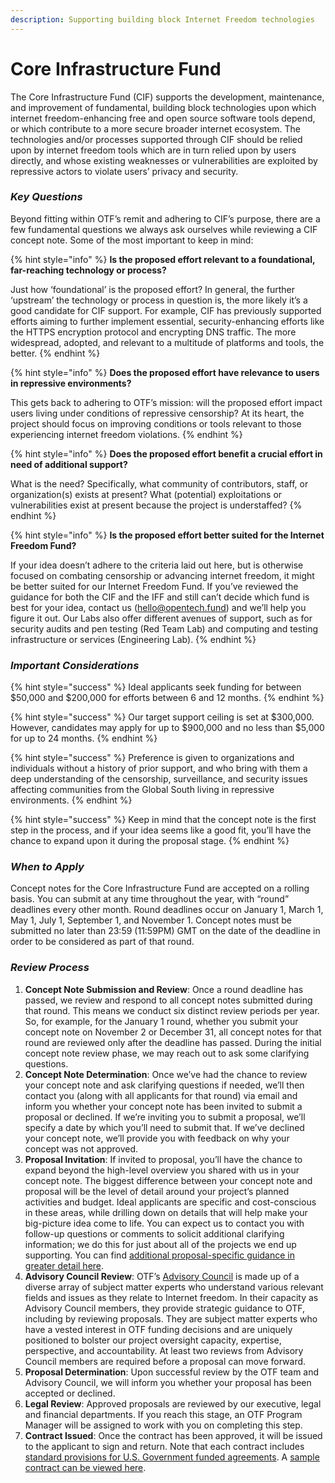 ```yaml
---
description: Supporting building block Internet Freedom technologies
---
```


# Core Infrastructure Fund

The Core Infrastructure Fund \(CIF\) supports the development, maintenance, and improvement of fundamental, building block technologies upon which internet freedom-enhancing free and open source software tools depend, or which contribute to a more secure broader internet ecosystem. The technologies and/or processes supported through CIF should be relied upon by internet freedom tools which are in turn relied upon by users directly, and whose existing weaknesses or vulnerabilities are exploited by repressive actors to violate users’ privacy and security.

### _Key Questions_

Beyond fitting within OTF’s remit and adhering to CIF’s purpose, there are a few fundamental questions we always ask ourselves while reviewing a CIF concept note. Some of the most important to keep in mind:

{% hint style="info" %}
**Is the proposed effort relevant to a foundational, far-reaching technology or process?**

Just how ‘foundational’ is the proposed effort? In general, the further ‘upstream’ the technology or process in question is, the more likely it’s a good candidate for CIF support. For example, CIF has previously supported efforts aiming to further implement essential, security-enhancing efforts like the HTTPS encryption protocol and encrypting DNS traffic. The more widespread, adopted, and relevant to a multitude of platforms and tools, the better.
{% endhint %}

{% hint style="info" %}
**Does the proposed effort have relevance to users in repressive environments?** 

This gets back to adhering to OTF’s mission: will the proposed effort impact users living under conditions of repressive censorship? At its heart, the project should focus on improving conditions or tools relevant to those experiencing internet freedom violations.
{% endhint %}

{% hint style="info" %}
**Does the proposed effort benefit a crucial effort in need of additional support?** 

What is the need? Specifically, what community of contributors, staff, or organization\(s\) exists at present? What \(potential\) exploitations or vulnerabilities exist at present because the project is understaffed?
{% endhint %}

{% hint style="info" %}
**Is the proposed effort better suited for the Internet Freedom Fund?** 

If your idea doesn’t adhere to the criteria laid out here, but is otherwise focused on combating censorship or advancing internet freedom, it might be better suited for our Internet Freedom Fund. If you’ve reviewed the guidance for both the CIF and the IFF and still can’t decide which fund is best for your idea, contact us \(hello@opentech.fund\) and we’ll help you figure it out. Our Labs also offer different avenues of support, such as for security audits and pen testing \(Red Team Lab\) and computing and testing infrastructure or services \(Engineering Lab\).
{% endhint %}

### _Important Considerations_

{% hint style="success" %}
Ideal applicants seek funding for between $50,000 and $200,000 for efforts between 6 and 12 months.
{% endhint %}

{% hint style="success" %}
Our target support ceiling is set at $300,000. However, candidates may apply for up to $900,000 and no less than $5,000 for up to 24 months.
{% endhint %}

{% hint style="success" %}
Preference is given to organizations and individuals without a history of prior support, and who bring with them a deep understanding of the censorship, surveillance, and security issues affecting communities from the Global South living in repressive environments.
{% endhint %}

{% hint style="success" %}
Keep in mind that the concept note is the first step in the process, and if your idea seems like a good fit, you’ll have the chance to expand upon it during the proposal stage.
{% endhint %}

### _When to Apply_

Concept notes for the Core Infrastructure Fund are accepted on a rolling basis. You can submit at any time throughout the year, with “round” deadlines every other month. Round deadlines occur on January 1, March 1, May 1, July 1, September 1, and November 1. Concept notes must be submitted no later than 23:59 \(11:59PM\) GMT on the date of the deadline in order to be considered as part of that round.

### _Review Process_

1. **Concept Note Submission and Review**: Once a round deadline has passed, we review and respond to all concept notes submitted during that round. This means we conduct six distinct review periods per year. So, for example, for the January 1 round, whether you submit your concept note on November 2 or December 31, all concept notes for that round are reviewed only after the deadline has passed. During the initial concept note review phase, we may reach out to ask some clarifying questions. 
2. **Concept Note Determination**: Once we’ve had the chance to review your concept note and ask clarifying questions if needed, we’ll then contact you \(along with all applicants for that round\) via email and inform you whether your concept note has been invited to submit a proposal or declined. If we’re inviting you to submit a proposal, we’ll specify a date by which you’ll need to submit that. If we’ve declined your concept note, we’ll provide you with feedback on why your concept was not approved. 
3. **Proposal Invitation**: If invited to proposal, you’ll have the chance to expand beyond the high-level overview you shared with us in your concept note. The biggest difference between your concept note and proposal will be the level of detail around your project’s planned activities and budget. Ideal applicants are specific and cost-conscious in these areas, while drilling down on details that will help make your big-picture idea come to life. You can expect us to contact you with follow-up questions or comments to solicit additional clarifying information; we do this for just about all of the projects we end up supporting. You can find [additional proposal-specific guidance in greater detail here](../appendix-ii-proposal-guide.md). 
4. **Advisory Council Review**: OTF’s [Advisory Council](https://www.opentech.fund/about/people/advisory-council) is made up of a diverse array of subject matter experts who understand various relevant fields and issues as they relate to Internet freedom. In their capacity as Advisory Council members, they provide strategic guidance to OTF, including by reviewing proposals. They are subject matter experts who have a vested interest in OTF funding decisions and are uniquely positioned to bolster our project oversight capacity, expertise, perspective, and accountability. At least two reviews from Advisory Council members are required before a proposal can move forward. 
5. **Proposal Determination**: Upon successful review by the OTF team and Advisory Council, we will inform you whether your proposal has been accepted or declined. 
6. **Legal Review**: Approved proposals are reviewed by our executive, legal and financial departments. If you reach this stage, an OTF Program Manager will be assigned to work with you on completing this step. 
7. **Contract Issued**: Once the contract has been approved, it will be issued to the applicant to sign and return. Note that each contract includes [standard provisions for U.S. Government funded agreements](https://www.opentech.fund/sites/default/files/page_attachment/usgprovisions.pdf). A [sample contract can be viewed here](https://www.opentech.fund/sites/default/files/page_attachment/otf_contract_template_final_0.pdf).

